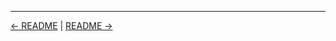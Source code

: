 

<!-- FooterStart -->
---
[← README](../04_02_pipeline_as_code/README.md) | [README →](../04_03_create_a_folder/README.md)
<!-- FooterEnd -->
